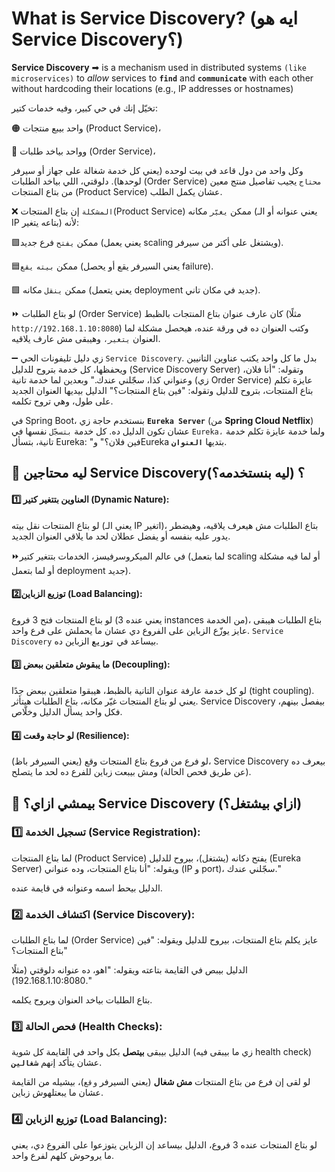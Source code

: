 # What is Service Discovery? (ايه هو Service Discovery؟)

**Service Discovery** ➡  is a mechanism used in distributed systems `(like microservices)` to *allow* services to **`find`** and **`communicate`** with each other without hardcoding their locations (e.g., IP addresses or hostnames)

تخيّل إنك في حي كبير، وفيه خدمات كتير:

🟠 واحد بيبع منتجات (Product Service)، 

🔴 وواحد بياخد طلبات (Order Service)،

 وكل واحد من دول قاعد في بيت لوحده (يعني كل خدمة شغالة على جهاز أو سيرفر لوحدها). دلوقتي، اللي بياخد الطلبات (Order Service) `محتاج` يجيب تفاصيل منتج معين من بتاع المنتجات (Product Service) عشان يكمل الطلب.

❌ `المشكلة` إن بتاع المنتجات(Product Service) ممكن `يغيّر` مكانه (يعني عنوانه أو الـ IP بتاعه يتغير) لأنه:

🟪ممكن `يفتح` فرع جديد (يعني يعمل scaling ويشتغل على أكتر من سيرفر).

🟦ممكن `بيته` `يقع` (يعني السيرفر يقع أو يحصل failure).

🟩 ممكن `ينقل` مكانه (يعني يتعمل deployment جديد في مكان تاني).


⏩ لو بتاع الطلبات (Order Service) كان عارف عنوان بتاع المنتجات بالظبط (مثلًا `http://192.168.1.10:8080`) وكتب العنوان ده في ورقة عنده، هيحصل مشكلة لما العنوان `يتغير،` وهيبقى مش عارف يلاقيه.

 ➖ زي دليل تليفونات الحي `Service Discovery`. بدل ما كل واحد يكتب عناوين التانيين ويحفظها، كل خدمة بتروح للدليل (Service Discovery Server) وتقوله: "أنا فلان، وعنواني كذا، سجّلني عندك." وبعدين لما خدمة تانية (زي Order Service) عايزة تكلم بتاع المنتجات، بتروح للدليل وتقوله: "فين بتاع المنتجات؟" الدليل بيديها العنوان الجديد على طول، وهي تروح تكلمه.

 
في Spring Boot، بنستخدم حاجة زي **`Eureka Server`** (من **Spring Cloud Netflix**) عشان تكون الدليل ده. كل خدمة `بتسجّل` نفسها في `Eureka،` ولما خدمة عايزة تكلم خدمة تانية، بتسأل Eureka: "فين فلان؟" وEureka بتديها **`العنوان`**.

## 🚀 ليه محتاجين Service Discovery؟ (ليه بنستخدمه؟)
#### 1️⃣ العناوين بتتغير كتير (Dynamic Nature): 
لو بتاع المنتجات نقل بيته (يعني الـ IP اتغير)، بتاع الطلبات مش هيعرف يلاقيه، وهيضطر يدور عليه بنفسه أو يفضل عطلان لحد ما يلاقي العنوان الجديد.

⏩في عالم الميكروسرفيسز، الخدمات بتتغير كتير (لما بتعمل scaling أو لما فيه مشكلة أو لما بتعمل deployment جديد).

#### 2️⃣توزيع الزباين (Load Balancing): 
لو بتاع المنتجات فتح 3 فروع (يعني عنده 3 instances من الخدمة)، بتاع الطلبات هيبقى عايز يوزّع الزباين على الفروع دي عشان ما يحملش على فرع واحد. `Service Discovery` بيساعد في **`توزيع`** الزباين ده.


#### 3️⃣ ما يبقوش متعلقين ببعض (Decoupling):
لو كل خدمة عارفة عنوان التانية بالظبط، هيبقوا متعلقين ببعض جدًا (tight coupling). يعني لو بتاع المنتجات غيّر مكانه، بتاع الطلبات هيتأثر. Service Discovery بيفصل بينهم، فكل واحد يسأل الدليل وخلّاص.

#### 4️⃣ لو حاجة وقعت (Resilience):
لو فرع من فروع بتاع المنتجات وقع (يعني السيرفر باظ)، Service Discovery بيعرف ده (عن طريق فحص الحالة) ومش بيبعت زباين للفرع ده لحد ما يتصلح.

## 💫  بيمشي ازاي؟ Service Discovery (ازاي بيشتغل؟)

### 1️⃣ تسجيل الخدمة (Service Registration):
لما بتاع المنتجات (Product Service) يفتح دكانه (يشتغل)، بيروح للدليل (Eureka Server) ويقوله: "أنا بتاع المنتجات، وده عنواني (IP و port)، سجّلني عندك."

الدليل بيحط اسمه وعنوانه في قايمة عنده. 
### 2️⃣ اكتشاف الخدمة (Service Discovery):
لما بتاع الطلبات (Order Service) عايز يكلم بتاع المنتجات، بيروح للدليل ويقوله: "فين بتاع المنتجات؟"

الدليل بيبص في القايمة بتاعته ويقوله: "اهو، ده عنوانه دلوقتي (مثلًا 192.168.1.10:8080)."

بتاع الطلبات بياخد العنوان ويروح يكلمه.
### 3️⃣ فحص الحالة (Health Checks):
الدليل بيبقى **بيتصل** بكل واحد في القايمة كل شوية (زي ما بيبقى فيه health check) عشان يتأكد إنهم **`شغالين`**.

لو لقى إن فرع من بتاع المنتجات **مش شغال** (يعني السيرفر `وقع`)، بيشيله من القايمة عشان ما يبعتلهوش زباين.
### 4️⃣  توزيع الزباين (Load Balancing): 
لو بتاع المنتجات عنده 3 فروع، الدليل بيساعد إن الزباين يتوزعوا على الفروع دي، يعني ما يروحوش كلهم لفرع واحد.






<!-- 🖌 1️⃣ 2️⃣ 3️⃣ 4️⃣ 5️⃣ ➡ ⬅⬇↗☑🔴🟠🔵🟣🟣🟪🟦🟩 
💫💥🚀 
6️⃣7️⃣8️⃣9️⃣
❌💯❎✅⏩➖
-->